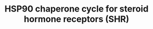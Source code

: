 ---
authors:
- ReactomeTeam
description: Steroid hormone receptors (SHR) are transcription factors that become
  activated upon sensing steroid hormones such as glucocorticoids, mineralocorticoids,
  progesterone, androgens, or estrogen (Escriva et al 2000; Griekspoor A et al. 2007;
  Eick GN & Thornton JW. 2011). Depending on SHR type and the presence of ligand,
  they show different subcellular localizations. Whereas both unliganded and liganded
  estrogen receptors (ERalpha and ERbeta) are predominantly nuclear, unliganded glucocorticoid
  (GR) and androgen receptors (AR) are mostly located in the cytoplasm and completely
  translocate to the nucleus only after binding hormone (Htun H et al. 1999; Stenoien
  D et al. 2000; Tyagi RK et al. 2000; Cadepond F et al. 1992; Jewell CM et al. 1995;
  Kumar S et al. 2006). The unliganded mineralocorticoid receptor (MR) is partially
  cytoplasmic but can be found in nucleus in the ligand-bound or ligand-free form
  (Nishi M & Kawata M 2007). The progesterone receptor (PR) exists in two forms (PRA
  and PRB) with different ratios of nuclear versus cytoplasmic localization of the
  unliganded receptor. In most cell contexts, the PRA isoform is a repressor of the
  shorter PRB isoform, and without hormone induction it is mostly located in the nucleus,
  whereas PRB distributes both in the nucleus and in the cytoplasm (Lim CS et al.
  1999; Griekspoor A et al. 2007). In the absence of ligand, members of the steroid
  receptor family remain sequestered in the cytoplasm and/or nucleus in the complex
  with proteins of HSP70/HSP90 chaperone machinery (Pratt WB & Dittmar KD1998). The
  highly dynamic ATP-dependent interactions of SHRs with HSP90 complexes regulate
  SHR cellular location, protein stability, competency to bind steroid hormones and
  transcriptional activity (Echeverria PC & Picard D 2010). Understanding the mechanism
  of ATPase activity of HSP90 is mostly based on structural and functional studies
  of the Saccharomyces cerevisiae Hsp90 complexes (Meyer P et al. 2003, 2004; Ali
  MM et al. 2006; Prodromou C et al. 2000; Prodromou C 2012). The ATPase cycle of
  human HSP90 is less well understood, however several studies suggest that the underlying
  enzymatic mechanisms and a set of conformational changes that accompany the ATPase
  cycle are highly similar in both species (Richter K et al. 2008; Vaughan CK et al.
  2009). Nascent SHR proteins are chaperoned by HSP70 and HSP40 to HSP90 cycle via
  STIP1 (HOP) (and its TPR domains) (HernÃ¡ndez MP et al. 2002a,b; EcheverriaPC &
  Picard D 2010; Li J et al. 2011). The ATP-bound form of HSP90 leads to the displacement
  of STIP1 by immunophilins FKBP5 or FKBP4 resulting in conformational changes that
  allow efficient hormone binding (Li J et al. 2011). PTGES3 (p23) binds to HSP90
  complex finally stabilizing it in the conformation with a high hormone binding affinity.
  After hydrolysis of ATP the hormone bound SHR is released from HSP90 complex. The
  cytosolic hormone-bound SHR can be transported to the nucleus by several import
  pathways such as the dynein-based nuclear transport along microtubules involving
  the transport of the entire HSP90 complex or nuclear localization signals (NLS)-mediated
  nuclear targeting by importins (Tyagi RK et al. 2000; Cadepond F et al. 1992; Jewell
  CM et al. 1995; Kumar S et al. 2006). It is worth noting that GR-importin interactions
  can be ligand-dependent or independent (Freedman & Yamamoto 2004; Picard & Yamamoto
  1987). In the nucleus ligand-activated SHR dimerizes, binds specific sequences in
  the DNA, called Hormone Responsive Elements (HRE), and recruits a number of coregulators
  that facilitate gene transcription. Nuclear localization is essential for SHRs to
  transactivate their target genes, but the same receptors also possess non-genomic
  functions in the cytoplasm.<p>The Reactome module describes the ATPase-driven conformational
  cycle of HSP90 that regulates ligand-dependent activation of SHRs.  View original
  pathway at [http://www.reactome.org/PathwayBrowser/#DIAGRAM=3371497 Reactome].
last-edited: 2021-01-25
organisms:
- Homo sapiens
redirect_from:
- /index.php/Pathway:WP4058
- /instance/WP4058
schema-jsonld:
- '@context': https://schema.org/
  '@id': https://wikipathways.github.io/pathways/WP4058.html
  '@type': Dataset
  creator:
    '@type': Organization
    name: WikiPathways
  description: Steroid hormone receptors (SHR) are transcription factors that become
    activated upon sensing steroid hormones such as glucocorticoids, mineralocorticoids,
    progesterone, androgens, or estrogen (Escriva et al 2000; Griekspoor A et al.
    2007; Eick GN & Thornton JW. 2011). Depending on SHR type and the presence of
    ligand, they show different subcellular localizations. Whereas both unliganded
    and liganded estrogen receptors (ERalpha and ERbeta) are predominantly nuclear,
    unliganded glucocorticoid (GR) and androgen receptors (AR) are mostly located
    in the cytoplasm and completely translocate to the nucleus only after binding
    hormone (Htun H et al. 1999; Stenoien D et al. 2000; Tyagi RK et al. 2000; Cadepond
    F et al. 1992; Jewell CM et al. 1995; Kumar S et al. 2006). The unliganded mineralocorticoid
    receptor (MR) is partially cytoplasmic but can be found in nucleus in the ligand-bound
    or ligand-free form (Nishi M & Kawata M 2007). The progesterone receptor (PR)
    exists in two forms (PRA and PRB) with different ratios of nuclear versus cytoplasmic
    localization of the unliganded receptor. In most cell contexts, the PRA isoform
    is a repressor of the shorter PRB isoform, and without hormone induction it is
    mostly located in the nucleus, whereas PRB distributes both in the nucleus and
    in the cytoplasm (Lim CS et al. 1999; Griekspoor A et al. 2007). In the absence
    of ligand, members of the steroid receptor family remain sequestered in the cytoplasm
    and/or nucleus in the complex with proteins of HSP70/HSP90 chaperone machinery
    (Pratt WB & Dittmar KD1998). The highly dynamic ATP-dependent interactions of
    SHRs with HSP90 complexes regulate SHR cellular location, protein stability, competency
    to bind steroid hormones and transcriptional activity (Echeverria PC & Picard
    D 2010). Understanding the mechanism of ATPase activity of HSP90 is mostly based
    on structural and functional studies of the Saccharomyces cerevisiae Hsp90 complexes
    (Meyer P et al. 2003, 2004; Ali MM et al. 2006; Prodromou C et al. 2000; Prodromou
    C 2012). The ATPase cycle of human HSP90 is less well understood, however several
    studies suggest that the underlying enzymatic mechanisms and a set of conformational
    changes that accompany the ATPase cycle are highly similar in both species (Richter
    K et al. 2008; Vaughan CK et al. 2009). Nascent SHR proteins are chaperoned by
    HSP70 and HSP40 to HSP90 cycle via STIP1 (HOP) (and its TPR domains) (HernÃ¡ndez
    MP et al. 2002a,b; EcheverriaPC & Picard D 2010; Li J et al. 2011). The ATP-bound
    form of HSP90 leads to the displacement of STIP1 by immunophilins FKBP5 or FKBP4
    resulting in conformational changes that allow efficient hormone binding (Li J
    et al. 2011). PTGES3 (p23) binds to HSP90 complex finally stabilizing it in the
    conformation with a high hormone binding affinity. After hydrolysis of ATP the
    hormone bound SHR is released from HSP90 complex. The cytosolic hormone-bound
    SHR can be transported to the nucleus by several import pathways such as the dynein-based
    nuclear transport along microtubules involving the transport of the entire HSP90
    complex or nuclear localization signals (NLS)-mediated nuclear targeting by importins
    (Tyagi RK et al. 2000; Cadepond F et al. 1992; Jewell CM et al. 1995; Kumar S
    et al. 2006). It is worth noting that GR-importin interactions can be ligand-dependent
    or independent (Freedman & Yamamoto 2004; Picard & Yamamoto 1987). In the nucleus
    ligand-activated SHR dimerizes, binds specific sequences in the DNA, called Hormone
    Responsive Elements (HRE), and recruits a number of coregulators that facilitate
    gene transcription. Nuclear localization is essential for SHRs to transactivate
    their target genes, but the same receptors also possess non-genomic functions
    in the cytoplasm.<p>The Reactome module describes the ATPase-driven conformational
    cycle of HSP90 that regulates ligand-dependent activation of SHRs.  View original
    pathway at [http://www.reactome.org/PathwayBrowser/#DIAGRAM=3371497 Reactome].
  keywords:
  - 'P4 '
  - ADP
  - HSP90 complexes
  - '11DCORST '
  - 'STIP1 '
  - 'ACTR1A '
  - HSP40:HSP70:ATP:nascent protein
  - 'HSP90:ATP:FKBP4:PTGES3:nascent protein:'
  - 'DYNC1LI2 '
  - 'nascent polypeptide with signal sequence '
  - STIP1
  - 'HSPA2 '
  - 'PTGES3 '
  - 'AR '
  - 'NR3C1 '
  - 'NR3C2 ligand '
  - 'ANDST '
  - HSP90:ATP:FKBP4:PTGES3:NR3C1
  - 'HSP90AA1 '
  - PTGES3
  - HSP40:HSP70:ADP:nascent protein
  - SH
  - HSP90:ATP:STIP1:HSP70:nascent protein
  - HSP90:ATP:FKBP5:STIP1:HSP70:nascent protein
  - Dynein:Dynactin:microtubule
  - 'DYNLL1 '
  - 'NR3C2 '
  - HSP70:ATP
  - 'androst-4-en-3,17-dione '
  - FKBP5
  - 'Microtubule protofilament '
  - 'HSP90AB1 '
  - 'DNAJA2 '
  - '6-Dehydrotestosterone '
  - 'DCTN1 '
  - SHR:SH
  - 'ALDO '
  - 'DCTN3 '
  - HSP90:ATP:FKBP4:STIP1:HSP70:nascent protein
  - 'ACTR10 '
  - HSP90:ATP:FKBP4:PTGES3:SHR
  - 'DYNC1I1 '
  - 'DNAJA4 '
  - HSP90:ATP:FKBP4:PTGES3:AR:Androgens
  - 'ADP '
  - HSP90:ATP:PTGES3:FKBP52:SHR:SH
  - 'HSPA1A '
  - 'DCTN2 '
  - 'DYNC1H1 '
  - HSP90:STIP1:HSP70:nascent protein
  - 'DYNC1LI1 '
  - 'DYNC1I2 '
  - 'DCTN4 '
  - 'budesonide '
  - 'HSPA1L '
  - HSP90:ATP:FKBP4:PTGES3:AR
  - 'HSP90:ATP:FKBP5:PTGES3:nascent protein:'
  - Androgens
  - HSP90:ATP:FKBP4:PTGES3:SHR:SH
  - HSP40:nascent
  - 'TEST '
  - NR3C1 agonists
  - HSP90:ATP:PTGES3:FKBP52:NR3C1:SH
  - ATP
  - 'FKBP4 '
  - 'DCTN6 '
  - 'CORT '
  - FKBP4
  - 'HSPA8 '
  - HSP90:ATP:FKBP4:PTGES3:NR3C1:NR3C1 agonists
  - 'DYNLL2 '
  - HSP90:HSP90
  - HSP90:ATP:FKBP4:PTGES3:NR3C1:SH
  - 'DNAJA1 '
  - 'FKBP5 '
  - 'CAPZA3 '
  - 'CAPZB '
  - Pi
  - 'ATP '
  - 'CAPZA2 '
  - 'DCTN5 '
  - HSP40s
  - 'HSPA1B '
  - 'DHTEST '
  - H2O
  - 'DNAJB1 '
  - protein
  - 'PGR '
  - 'CAPZA1 '
  license: CC0
  name: HSP90 chaperone cycle for steroid hormone receptors (SHR)
seo: CreativeWork
title: HSP90 chaperone cycle for steroid hormone receptors (SHR)
wpid: WP4058
---